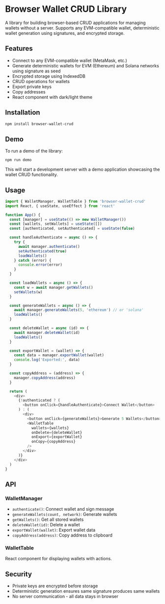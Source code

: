 # Browser Wallet CRUD Library

A library for building browser-based CRUD applications for managing wallets without a server. Supports any EVM-compatible wallet, deterministic wallet generation using signatures, and encrypted storage.

## Features

- Connect to any EVM-compatible wallet (MetaMask, etc.)
- Generate deterministic wallets for EVM (Ethereum) and Solana networks using signature as seed
- Encrypted storage using IndexedDB
- CRUD operations for wallets
- Export private keys
- Copy addresses
- React component with dark/light theme

## Installation

```bash
npm install browser-wallet-crud
```

## Demo

To run a demo of the library:

```bash
npm run demo
```

This will start a development server with a demo application showcasing the wallet CRUD functionality.

## Usage

```typescript
import { WalletManager, WalletTable } from 'browser-wallet-crud'
import React, { useState, useEffect } from 'react'

function App() {
  const [manager] = useState(() => new WalletManager())
  const [wallets, setWallets] = useState([])
  const [authenticated, setAuthenticated] = useState(false)

  const handleAuthenticate = async () => {
    try {
      await manager.authenticate()
      setAuthenticated(true)
      loadWallets()
    } catch (error) {
      console.error(error)
    }
  }

  const loadWallets = async () => {
    const w = await manager.getWallets()
    setWallets(w)
  }

  const generateWallets = async () => {
    await manager.generateWallets(5, 'ethereum') // or 'solana'
    loadWallets()
  }

  const deleteWallet = async (id) => {
    await manager.deleteWallet(id)
    loadWallets()
  }

  const exportWallet = (wallet) => {
    const data = manager.exportWallet(wallet)
    console.log('Exported:', data)
  }

  const copyAddress = (address) => {
    manager.copyAddress(address)
  }

  return (
    <div>
      {!authenticated ? (
        <button onClick={handleAuthenticate}>Connect Wallet</button>
      ) : (
        <div>
          <button onClick={generateWallets}>Generate 5 Wallets</button>
          <WalletTable
            wallets={wallets}
            onDelete={deleteWallet}
            onExport={exportWallet}
            onCopy={copyAddress}
          />
        </div>
      )}
    </div>
  )
}
```

## API

### WalletManager

- `authenticate()`: Connect wallet and sign message
- `generateWallets(count, network)`: Generate wallets
- `getWallets()`: Get all stored wallets
- `deleteWallet(id)`: Delete a wallet
- `exportWallet(wallet)`: Export wallet data
- `copyAddress(address)`: Copy address to clipboard

### WalletTable

React component for displaying wallets with actions.

## Security

- Private keys are encrypted before storage
- Deterministic generation ensures same signature produces same wallets
- No server communication - all data stays in browser